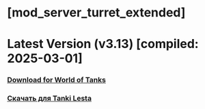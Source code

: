 # [mod_server_turret_extended]
# Latest Version (v3.13) [compiled: 2025-03-01]
### [**Download for World of Tanks**](https://github.com/spoter/spoter-mods/releases/download/latest/mod_server_turret_extended.zip)
### [**Скачать для Tanki Lesta**](https://github.com/spoter/spoter-mods/releases/download/latest/mod_server_turret_extended_RU.zip)
#





